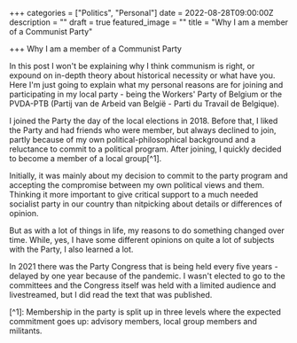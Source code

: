 +++
categories = ["Politics", "Personal"]
date = 2022-08-28T09:00:00Z
description = ""
draft = true
featured_image = ""
title = "Why I am a member of a Communist Party"

+++
Why I am a member of a Communist Party

In this post I won't be explaining why I think communism is right, or expound on in-depth theory about historical necessity or what have you. Here I'm just going to explain what my personal reasons are for joining and participating in my local party - being the Workers' Party of Belgium or the PVDA-PTB (Partij van de Arbeid van België - Parti du Travail de Belgique).

<!--more-->

I joined the Party the day of the local elections in 2018. Before that, I liked the Party and had friends who were member, but always declined to join, partly because of my own political-philosophical background and a reluctance to commit to a political program. After joining, I quickly decided to become a member of a local group\[^1\].

Initially, it was mainly about my decision to commit to the party program and accepting the compromise between my own political views and them. Thinking it more important to give critical support to a much needed socialist party in our country than nitpicking about details or differences of opinion.

But as with a lot of things in life, my reasons to do something changed over time. While, yes, I have some different opinions on quite a lot of subjects with the Party, I also learned a lot.

In 2021 there was the Party Congress that is being held every five years - delayed by one year because of the pandemic. I wasn't elected to go to the committees and the Congress itself was held with a limited audience and livestreamed, but I did read the text that was published. 

\[^1\]: Membership in the party is split up in three levels where the expected commitment goes up: advisory members, local group members and militants.